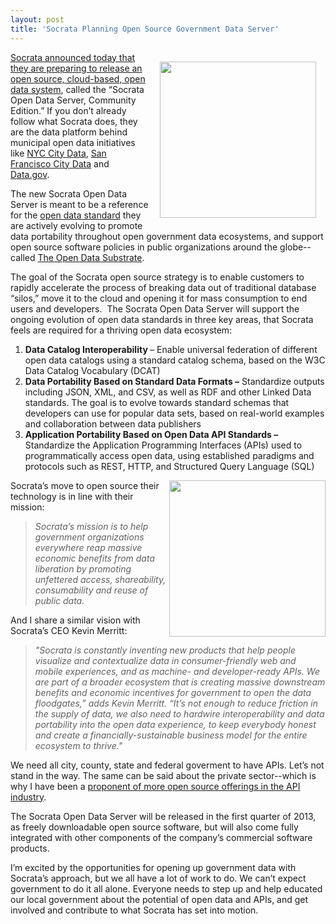 ```yaml
---
layout: post
title: 'Socrata Planning Open Source Government Data Server'
---
```

<p><a href="http://www.socrata.com/"><img style="padding: 15px;" src="https://s3.amazonaws.com/kinlane-productions/api-service-providers/socrata/Socrata-logo.jpeg" alt="" width="250" align="right" /></a></p>
<p><a title="Socrata announced today that they are preparing to release an open source, cloud-based, open data system" href="http://www.socrata.com/newsroom-article/socrata-announces-open-source-option-for-leading-open-data-cloud-platform/">Socrata announced today that they are preparing to release an open source, cloud-based, open data system</a>, called the &ldquo;Socrata Open Data Server, Community Edition.&rdquo;  If you don&rsquo;t already follow what Socrata does, they are the data platform behind municipal open data initiatives like <a title="New York City Data" href="http://www.socrata.com/customer-spotlight/new-york-city/">NYC City Data</a>, <a title="San Francisco City Data" href="http://www.socrata.com/customer-spotlight/city-of-san-francisco/">San Francisco City Data</a> and <a title="Data.gov" href="http://www.socrata.com/customer-spotlight/data-gov/">Data.gov</a>.</p>
<p>The new Socrata Open Data Server is meant to be a reference for the <a title="open data standard" href="http://open-data-standards.github.com/">open data standard</a> they are actively evolving to promote data portability throughout open government data ecosystems, and support open source software policies in public organizations around the globe--called <a title="Open Data Substrate" href="http://open-data-standards.github.com/">The Open Data Substrate</a>.</p>
<p>The goal of the Socrata open source strategy is to enable customers to rapidly accelerate the process of breaking data out of traditional database &ldquo;silos,&rdquo; move it to the cloud and opening it for mass consumption to end users and developers. &nbsp;The Socrata Open Data Server will support the ongoing evolution of open data standards in three key areas, that Socrata feels are required for a thriving open data ecosystem:</p>
<ol class="mainlist">
<li><strong>Data Catalog Interoperability </strong>&ndash; Enable universal federation of different open data catalogs using a standard catalog schema, based on the W3C Data Catalog Vocabulary (DCAT)</li>
<li><strong>Data Portability Based on Standard Data Formats &ndash;</strong> Standardize outputs including JSON, XML, and CSV, as well as RDF and other Linked Data standards. The goal is to evolve towards standard schemas that developers can use for popular data sets, based on real-world examples and collaboration between data publishers</li>
<li><strong>Application Portability Based on Open Data API Standards &ndash; </strong>Standardize the Application Programming Interfaces (APIs) used to programmatically access open data, using established paradigms and protocols such as REST, HTTP, and Structured Query Language (SQL)</li>
</ol>
<p><a href="http://open-data-standards.github.com/"><img src="https://s3.amazonaws.com/kinlane-productions/api-service-providers/socrata/The-Open-Data-Substrate.png" alt="" width="250" align="right" /></a></p>
<p>Socrata&rsquo;s move to open source their technology is in line with their mission:</p>
<blockquote><em>Socrata&rsquo;s mission is to help government organizations everywhere reap massive economic benefits from data liberation by promoting unfettered access, shareability, consumability and reuse of public data.</em></blockquote>
<p>And I share a similar vision with Socrata&rsquo;s CEO Kevin Merritt:</p>
<blockquote><em>"Socrata is constantly inventing new products that help people visualize and contextualize data in consumer-friendly web and mobile experiences, and as machine- and developer-ready APIs. We are part of a broader ecosystem that is creating massive downstream benefits and economic incentives for government to open the data floodgates,&rdquo; adds Kevin Merritt. &ldquo;It&rsquo;s not enough to reduce friction in the supply of data, we also need to hardwire interoperability and data portability into the open data experience, to keep everybody honest and create a financially-sustainable business model for the entire ecosystem to thrive."</em></blockquote>
<p>We need all city, county, state and federal goverment to have APIs.  Let&rsquo;s not stand in the way.  The same can be said about the private sector--which is why I have been a <a href="/2012/06/11/where-is-the-open-source-api-platform/">proponent of more open source offerings in the API industry</a>.</p>
<p>The Socrata Open Data Server will be released in the first quarter of 2013, as freely downloadable open source software, but will also come fully integrated with other components of the company&rsquo;s commercial software products.</p>
<p>I&rsquo;m excited by the opportunities for opening up government data with Socrata&rsquo;s approach, but we all have a lot of work to do.  We can&rsquo;t expect government to do it all alone.  Everyone needs to step up and help educated our local government about the potential of open data and APIs, and get involved and contribute to what Socrata has set into motion.</p>